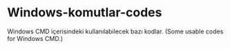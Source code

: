 # Windows-komutlar-codes
Windows CMD içerisindeki kullanılabilecek bazı kodlar.
  (Some usable codes for Windows CMD.)
